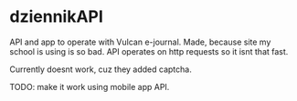 # dziennikAPI

API and app to operate with Vulcan e-journal. Made, because site my school is using is so bad.
API operates on http requests so it isnt that fast.

Currently doesnt work, cuz they added captcha. 

TODO: make it work using mobile app API.

